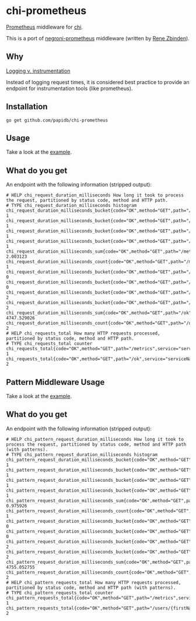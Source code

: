 # chi-prometheus

[Prometheus](http://prometheus.io) middleware for [chi](https://github.com/go-chi/chi).

This is a port of [negroni-prometheus](https://github.com/zbindenren/negroni-prometheus) middleware (written by [Rene Zbinden](https://github.com/zbindenren)).

## Why

[Logging v. instrumentation](http://peter.bourgon.org/blog/2016/02/07/logging-v-instrumentation.html)

Instead of logging request times, it is considered best practice to provide an endpoint for instrumentation tools (like prometheus).

## Installation

    go get github.com/papidb/chi-prometheus

## Usage

Take a look at the [example](./example/main.go).

## What do you get

An endpoint with the following information (stripped output):

    # HELP chi_request_duration_milliseconds How long it took to process the request, partitioned by status code, method and HTTP path.
    # TYPE chi_request_duration_milliseconds histogram
    chi_request_duration_milliseconds_bucket{code="OK",method="GET",path="/metrics",service="serviceName",le="300"} 1
    chi_request_duration_milliseconds_bucket{code="OK",method="GET",path="/metrics",service="serviceName",le="1200"} 1
    chi_request_duration_milliseconds_bucket{code="OK",method="GET",path="/metrics",service="serviceName",le="5000"} 1
    chi_request_duration_milliseconds_bucket{code="OK",method="GET",path="/metrics",service="serviceName",le="+Inf"} 1
    chi_request_duration_milliseconds_sum{code="OK",method="GET",path="/metrics",service="serviceName"} 2.003123
    chi_request_duration_milliseconds_count{code="OK",method="GET",path="/metrics",service="serviceName"} 1
    chi_request_duration_milliseconds_bucket{code="OK",method="GET",path="/ok",service="serviceName",le="300"} 0
    chi_request_duration_milliseconds_bucket{code="OK",method="GET",path="/ok",service="serviceName",le="1200"} 0
    chi_request_duration_milliseconds_bucket{code="OK",method="GET",path="/ok",service="serviceName",le="5000"} 2
    chi_request_duration_milliseconds_bucket{code="OK",method="GET",path="/ok",service="serviceName",le="+Inf"} 2
    chi_request_duration_milliseconds_sum{code="OK",method="GET",path="/ok",service="serviceName"} 4747.529026
    chi_request_duration_milliseconds_count{code="OK",method="GET",path="/ok",service="serviceName"} 2
    # HELP chi_requests_total How many HTTP requests processed, partitioned by status code, method and HTTP path.
    # TYPE chi_requests_total counter
    chi_requests_total{code="OK",method="GET",path="/metrics",service="serviceName"} 1
    chi_requests_total{code="OK",method="GET",path="/ok",service="serviceName"} 2

## Pattern Middleware Usage

Take a look at the [example](./pattern_example/main.go).

## What do you get 

An endpoint with the following information (stripped output):

    # HELP chi_pattern_request_duration_milliseconds How long it took to process the request, partitioned by status code, method and HTTP path (with patterns).
    # TYPE chi_pattern_request_duration_milliseconds histogram
    chi_pattern_request_duration_milliseconds_bucket{code="OK",method="GET",path="/metrics",service="test_service",le="300"} 1
    chi_pattern_request_duration_milliseconds_bucket{code="OK",method="GET",path="/metrics",service="test_service",le="1200"} 1
    chi_pattern_request_duration_milliseconds_bucket{code="OK",method="GET",path="/metrics",service="test_service",le="5000"} 1
    chi_pattern_request_duration_milliseconds_bucket{code="OK",method="GET",path="/metrics",service="test_service",le="+Inf"} 1
    chi_pattern_request_duration_milliseconds_sum{code="OK",method="GET",path="/metrics",service="test_service"} 0.975926
    chi_pattern_request_duration_milliseconds_count{code="OK",method="GET",path="/metrics",service="test_service"} 1
    chi_pattern_request_duration_milliseconds_bucket{code="OK",method="GET",path="/users/{firstName}",service="test_service",le="300"} 0
    chi_pattern_request_duration_milliseconds_bucket{code="OK",method="GET",path="/users/{firstName}",service="test_service",le="1200"} 0
    chi_pattern_request_duration_milliseconds_bucket{code="OK",method="GET",path="/users/{firstName}",service="test_service",le="5000"} 2
    chi_pattern_request_duration_milliseconds_bucket{code="OK",method="GET",path="/users/{firstName}",service="test_service",le="+Inf"} 2
    chi_pattern_request_duration_milliseconds_sum{code="OK",method="GET",path="/users/{firstName}",service="test_service"} 4755.052755
    chi_pattern_request_duration_milliseconds_count{code="OK",method="GET",path="/users/{firstName}",service="test_service"} 2
    # HELP chi_pattern_requests_total How many HTTP requests processed, partitioned by status code, method and HTTP path (with patterns).
    # TYPE chi_pattern_requests_total counter
    chi_pattern_requests_total{code="OK",method="GET",path="/metrics",service="test_service"} 1
    chi_pattern_requests_total{code="OK",method="GET",path="/users/{firstName}",service="test_service"} 2